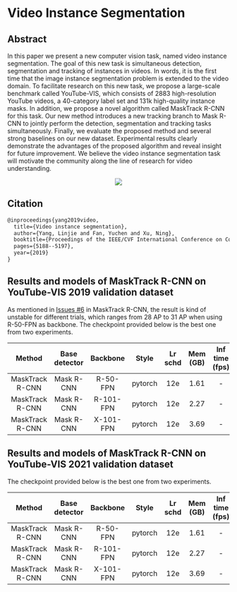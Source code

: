 # Video Instance Segmentation

## Abstract

<!-- [ABSTRACT] -->

In this paper we present a new computer vision task, named video instance segmentation. The goal of this new task is simultaneous detection, segmentation and tracking of instances in videos. In words, it is the first time that the image instance segmentation problem is extended to the video domain. To facilitate research on this new task, we propose a large-scale benchmark called YouTube-VIS, which consists of 2883 high-resolution YouTube videos, a 40-category label set and 131k high-quality instance masks. In addition, we propose a novel algorithm called MaskTrack R-CNN for this task. Our new method introduces a new tracking branch to Mask R-CNN to jointly perform the detection, segmentation and tracking tasks simultaneously. Finally, we evaluate the proposed method and several strong baselines on our new dataset. Experimental results clearly demonstrate the advantages of the proposed algorithm and reveal insight for future improvement. We believe the video instance segmentation task will motivate the community along the line of research for video understanding.

<!-- [IMAGE] -->

<div align="center">
  <img src="https://user-images.githubusercontent.com/34888372/142986554-4f6a2630-92bc-43b4-8509-5173be00402d.png"/>
</div>

## Citation

<!-- [ALGORITHM] -->

```latex
@inproceedings{yang2019video,
  title={Video instance segmentation},
  author={Yang, Linjie and Fan, Yuchen and Xu, Ning},
  booktitle={Proceedings of the IEEE/CVF International Conference on Computer Vision},
  pages={5188--5197},
  year={2019}
}
```

## Results and models of MaskTrack R-CNN on YouTube-VIS 2019 validation dataset

As mentioned in [Issues #6](https://github.com/youtubevos/MaskTrackRCNN/issues/6#issuecomment-502503505) in MaskTrack R-CNN, the result is kind of unstable for different trials, which ranges from 28 AP to 31 AP when using R-50-FPN as backbone.
The checkpoint provided below is the best one from two experiments.

|    Method    |    Base detector    |    Backbone     |  Style  | Lr schd | Mem (GB) | Inf time (fps) |  AP  | Config | Download |
| :-------------: | :-------------: | :-------------: | :-----: | :-----: | :------: | :------------: |:----:| :------: | :--------: |
| MaskTrack R-CNN |    Mask R-CNN    |    R-50-FPN     |  pytorch  |   12e    | 1.61        | -            | 30.2 | [config](masktrack_rcnn_r50_fpn_12e_youtubevis2019.py) | [model](https://download.openmmlab.com/mmtracking/vis/masktrack_rcnn/masktrack_rcnn_r50_fpn_12e_youtubevis2019/masktrack_rcnn_r50_fpn_12e_youtubevis2019_20211022_194830-6ca6b91e.pth) &#124; [log](https://download.openmmlab.com/mmtracking/vis/masktrack_rcnn/masktrack_rcnn_r50_fpn_12e_youtubevis2019/masktrack_rcnn_r50_fpn_12e_youtubevis2019_20211022_194830.log.json) |
| MaskTrack R-CNN |    Mask R-CNN    |    R-101-FPN     |  pytorch  |   12e    |  2.27       | -            | 32.2 | [config](masktrack_rcnn_r101_fpn_12e_youtubevis2019.py) | [model](https://download.openmmlab.com/mmtracking/vis/masktrack_rcnn/masktrack_rcnn_r101_fpn_12e_youtubevis2019/masktrack_rcnn_r101_fpn_12e_youtubevis2019_20211023_150038-454dc48b.pth) &#124; [log](https://download.openmmlab.com/mmtracking/vis/masktrack_rcnn/masktrack_rcnn_r101_fpn_12e_youtubevis2019/masktrack_rcnn_r101_fpn_12e_youtubevis2019_20211023_150038.log.json) |
| MaskTrack R-CNN |    Mask R-CNN    |    X-101-FPN     |  pytorch  |   12e    | 3.69        | -            | 34.7 | [config](masktrack_rcnn_x101_fpn_12e_youtubevis2019.py) | [model](https://download.openmmlab.com/mmtracking/vis/masktrack_rcnn/masktrack_rcnn_x101_fpn_12e_youtubevis2019/masktrack_rcnn_x101_fpn_12e_youtubevis2019_20211023_153205-fff7a102.pth) &#124; [log](https://download.openmmlab.com/mmtracking/vis/masktrack_rcnn/masktrack_rcnn_x101_fpn_12e_youtubevis2019/masktrack_rcnn_x101_fpn_12e_youtubevis2019_20211023_153205.log.json) |

## Results and models of MaskTrack R-CNN on YouTube-VIS 2021 validation dataset

The checkpoint provided below is the best one from two experiments.

|    Method    |    Base detector    |    Backbone     |  Style  | Lr schd | Mem (GB) | Inf time (fps) |  AP  | Config | Download |
| :-------------: | :-------------: | :-------------: | :-----: | :-----: | :------: | :------------: |:----:| :------: | :--------: |
| MaskTrack R-CNN |    Mask R-CNN    |    R-50-FPN     |  pytorch  |   12e    | 1.61        | -            | 28.7 | [config](masktrack_rcnn_r50_fpn_12e_youtubevis2021.py) | [model](https://download.openmmlab.com/mmtracking/vis/masktrack_rcnn/masktrack_rcnn_r50_fpn_12e_youtubevis2021/masktrack_rcnn_r50_fpn_12e_youtubevis2021_20211026_044948-10da90d9.pth) &#124; [log](https://download.openmmlab.com/mmtracking/vis/masktrack_rcnn/masktrack_rcnn_r50_fpn_12e_youtubevis2021/masktrack_rcnn_r50_fpn_12e_youtubevis2021_20211026_044948.log.json) |
| MaskTrack R-CNN |    Mask R-CNN    |    R-101-FPN     |  pytorch  |   12e    | 2.27         | -            | 31.3 | [config](masktrack_rcnn_r101_fpn_12e_youtubevis2021.py) | [model](https://download.openmmlab.com/mmtracking/vis/masktrack_rcnn/masktrack_rcnn_r101_fpn_12e_youtubevis2021/masktrack_rcnn_r101_fpn_12e_youtubevis2021_20211026_045509-3c49e4f3.pth) &#124; [log](https://download.openmmlab.com/mmtracking/vis/masktrack_rcnn/masktrack_rcnn_r101_fpn_12e_youtubevis2021/masktrack_rcnn_r101_fpn_12e_youtubevis2021_20211026_045509.log.json) |
| MaskTrack R-CNN |    Mask R-CNN    |    X-101-FPN     |  pytorch  |   12e    | 3.69         | -            | 33.5 | [config](masktrack_rcnn_x101_fpn_12e_youtubevis2021.py) | [model](https://download.openmmlab.com/mmtracking/vis/masktrack_rcnn/masktrack_rcnn_x101_fpn_12e_youtubevis2021/masktrack_rcnn_x101_fpn_12e_youtubevis2021_20211026_095943-90831df4.pth) &#124; [log](https://download.openmmlab.com/mmtracking/vis/masktrack_rcnn/masktrack_rcnn_x101_fpn_12e_youtubevis2021/masktrack_rcnn_x101_fpn_12e_youtubevis2021_20211026_095943.log.json) |
